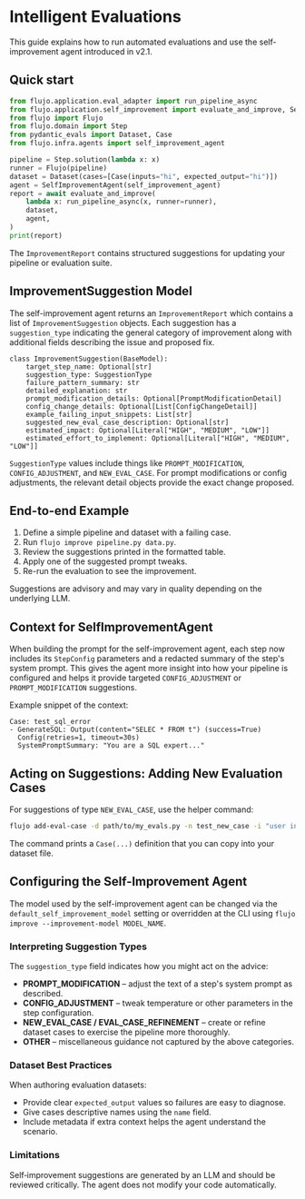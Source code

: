 # Intelligent Evaluations

This guide explains how to run automated evaluations and use the self-improvement agent introduced in v2.1.

## Quick start

```python
from flujo.application.eval_adapter import run_pipeline_async
from flujo.application.self_improvement import evaluate_and_improve, SelfImprovementAgent
from flujo import Flujo
from flujo.domain import Step
from pydantic_evals import Dataset, Case
from flujo.infra.agents import self_improvement_agent

pipeline = Step.solution(lambda x: x)
runner = Flujo(pipeline)
dataset = Dataset(cases=[Case(inputs="hi", expected_output="hi")])
agent = SelfImprovementAgent(self_improvement_agent)
report = await evaluate_and_improve(
    lambda x: run_pipeline_async(x, runner=runner),
    dataset,
    agent,
)
print(report)
```

The `ImprovementReport` contains structured suggestions for updating your pipeline or evaluation suite.

## ImprovementSuggestion Model

The self-improvement agent returns an `ImprovementReport` which contains a list of `ImprovementSuggestion` objects. Each suggestion has a `suggestion_type` indicating the general category of improvement along with additional fields describing the issue and proposed fix.

```
class ImprovementSuggestion(BaseModel):
    target_step_name: Optional[str]
    suggestion_type: SuggestionType
    failure_pattern_summary: str
    detailed_explanation: str
    prompt_modification_details: Optional[PromptModificationDetail]
    config_change_details: Optional[List[ConfigChangeDetail]]
    example_failing_input_snippets: List[str]
    suggested_new_eval_case_description: Optional[str]
    estimated_impact: Optional[Literal["HIGH", "MEDIUM", "LOW"]]
    estimated_effort_to_implement: Optional[Literal["HIGH", "MEDIUM", "LOW"]]
```

`SuggestionType` values include things like `PROMPT_MODIFICATION`, `CONFIG_ADJUSTMENT`, and `NEW_EVAL_CASE`. For prompt modifications or config adjustments, the relevant detail objects provide the exact change proposed.

## End-to-end Example

1. Define a simple pipeline and dataset with a failing case.
2. Run `flujo improve pipeline.py data.py`.
3. Review the suggestions printed in the formatted table.
4. Apply one of the suggested prompt tweaks.
5. Re-run the evaluation to see the improvement.

Suggestions are advisory and may vary in quality depending on the underlying LLM.

## Context for SelfImprovementAgent

When building the prompt for the self-improvement agent, each step now includes
its `StepConfig` parameters and a redacted summary of the step's system prompt.
This gives the agent more insight into how your pipeline is configured and helps
it provide targeted `CONFIG_ADJUSTMENT` or `PROMPT_MODIFICATION` suggestions.

Example snippet of the context:

```
Case: test_sql_error
- GenerateSQL: Output(content="SELEC * FROM t") (success=True)
  Config(retries=1, timeout=30s)
  SystemPromptSummary: "You are a SQL expert..."
```

## Acting on Suggestions: Adding New Evaluation Cases

For suggestions of type `NEW_EVAL_CASE`, use the helper command:

```bash
flujo add-eval-case -d path/to/my_evals.py -n test_new_case -i "user input"
```

The command prints a `Case(...)` definition that you can copy into your dataset
file.

## Configuring the Self-Improvement Agent

The model used by the self-improvement agent can be changed via the
`default_self_improvement_model` setting or overridden at the CLI using
`flujo improve --improvement-model MODEL_NAME`.
### Interpreting Suggestion Types
The `suggestion_type` field indicates how you might act on the advice:
- **PROMPT_MODIFICATION** – adjust the text of a step's system prompt as described.
- **CONFIG_ADJUSTMENT** – tweak temperature or other parameters in the step configuration.
- **NEW_EVAL_CASE / EVAL_CASE_REFINEMENT** – create or refine dataset cases to exercise the pipeline more thoroughly.
- **OTHER** – miscellaneous guidance not captured by the above categories.

### Dataset Best Practices
When authoring evaluation datasets:
- Provide clear `expected_output` values so failures are easy to diagnose.
- Give cases descriptive names using the `name` field.
- Include metadata if extra context helps the agent understand the scenario.

### Limitations
Self‑improvement suggestions are generated by an LLM and should be reviewed
critically. The agent does not modify your code automatically.
